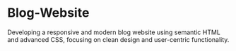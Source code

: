 # Blog-Website
Developing a responsive and modern blog website using semantic HTML and advanced CSS, focusing on clean design and user-centric functionality.
